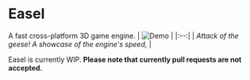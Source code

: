 # Easel
A fast cross-platform 3D game engine.
| ![Demo](https://i.rollbot.net/easelpreview.png) |
|:--:|
| *Attack of the geese! A showcase of the engine's speed,* |

Easel is currently WIP. **Please note that currently pull requests are not accepted.**